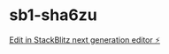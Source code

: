 # sb1-sha6zu

[Edit in StackBlitz next generation editor ⚡️](https://stackblitz.com/~/github.com/jackyroben/sb1-sha6zu)